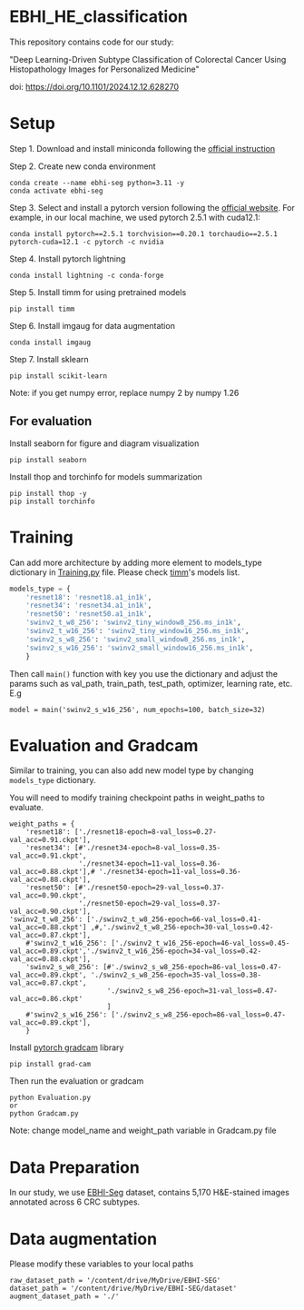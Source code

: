 # EBHI_HE_classification
This repository contains code for our study:

"Deep Learning-Driven Subtype Classification of Colorectal Cancer Using Histopathology Images for Personalized Medicine"

doi: https://doi.org/10.1101/2024.12.12.628270


# Setup 

Step 1. Download and install miniconda following the [official instruction](https://www.anaconda.com/docs/getting-started/miniconda/main)

Step 2. Create new conda environment

```
conda create --name ebhi-seg python=3.11 -y
conda activate ebhi-seg
```

Step 3. Select and install a pytorch version following the [official website](https://pytorch.org/get-started/locally/). For example, in our local machine, we used pytorch 2.5.1 with cuda12.1:

```
conda install pytorch==2.5.1 torchvision==0.20.1 torchaudio==2.5.1 pytorch-cuda=12.1 -c pytorch -c nvidia
```

Step 4. Install pytorch lightning

```
conda install lightning -c conda-forge
```

Step 5. Install timm for using pretrained models

```
pip install timm
```


Step 6. Install imgaug for data augmentation

```
conda install imgaug
```

Step 7. Install sklearn

```
pip install scikit-learn
```
Note: if you get numpy error, replace numpy 2 by numpy 1.26

## For evaluation

Install seaborn for figure and diagram visualization

```
pip install seaborn
```

Install thop and torchinfo for models summarization

```
pip install thop -y
pip install torchinfo 
```

# Training 

Can add more architecture by adding more element to models_type dictionary in [Training.py](https://github.com/ThangLe2404/EBHI_HE_classification/blob/main/Trainning.py) file. Please check [timm](https://huggingface.co/timm)'s models list.

```python
models_type = {
    'resnet18': 'resnet18.a1_in1k',
    'resnet34': 'resnet34.a1_in1k',
    'resnet50': 'resnet50.a1_in1k',
    'swinv2_t_w8_256': 'swinv2_tiny_window8_256.ms_in1k',
    'swinv2_t_w16_256': 'swinv2_tiny_window16_256.ms_in1k',
    'swinv2_s_w8_256': 'swinv2_small_window8_256.ms_in1k',
    'swinv2_s_w16_256': 'swinv2_small_window16_256.ms_in1k',
    }
```

Then call `main()` function with key you use the dictionary and adjust the params such as val_path, train_path, test_path, optimizer, learning rate, etc. E.g

```
model = main('swinv2_s_w16_256', num_epochs=100, batch_size=32)
```

# Evaluation and Gradcam

Similar to training, you can also add new model type by changing `models_type` dictionary.

You will need to modify training checkpoint paths in weight_paths to evaluate.

```
weight_paths = {
    'resnet18': ['./resnet18-epoch=8-val_loss=0.27-val_acc=0.91.ckpt'],
    'resnet34': [#'./resnet34-epoch=8-val_loss=0.35-val_acc=0.91.ckpt', 
                 './resnet34-epoch=11-val_loss=0.36-val_acc=0.88.ckpt'],# './resnet34-epoch=11-val_loss=0.36-val_acc=0.88.ckpt'],
    'resnet50': [#'./resnet50-epoch=29-val_loss=0.37-val_acc=0.90.ckpt', 
                 './resnet50-epoch=29-val_loss=0.37-val_acc=0.90.ckpt'],
'swinv2_t_w8_256': ['./swinv2_t_w8_256-epoch=66-val_loss=0.41-val_acc=0.88.ckpt'] ,#,'./swinv2_t_w8_256-epoch=30-val_loss=0.42-val_acc=0.87.ckpt'],
    #'swinv2_t_w16_256': ['./swinv2_t_w16_256-epoch=46-val_loss=0.45-val_acc=0.89.ckpt','./swinv2_t_w16_256-epoch=34-val_loss=0.42-val_acc=0.88.ckpt'],
    'swinv2_s_w8_256': [#'./swinv2_s_w8_256-epoch=86-val_loss=0.47-val_acc=0.89.ckpt', './swinv2_s_w8_256-epoch=35-val_loss=0.38-val_acc=0.87.ckpt', 
                        './swinv2_s_w8_256-epoch=31-val_loss=0.47-val_acc=0.86.ckpt'
                        ]
    #'swinv2_s_w16_256': ['./swinv2_s_w8_256-epoch=86-val_loss=0.47-val_acc=0.89.ckpt'],
    }

```

Install [pytorch gradcam](https://github.com/jacobgil/pytorch-grad-cam) library

```
pip install grad-cam
```

Then run the evaluation or gradcam

```
python Evaluation.py
or
python Gradcam.py
```

Note: change model_name and weight_path variable in Gradcam.py file 

# Data Preparation
In our study, we use [EBHI-Seg](https://www.kaggle.com/datasets/lavensrivastava/ebhi-seg) dataset, contains 5,170 H&E-stained images annotated across 6 CRC subtypes.

# Data augmentation 

Please modify these variables to your local paths

```
raw_dataset_path = '/content/drive/MyDrive/EBHI-SEG'
dataset_path = '/content/drive/MyDrive/EBHI-SEG/dataset'
augment_dataset_path = './'
```
